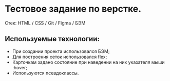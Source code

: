 # Тестовое задание по верстке.

Cтек: HTML / CSS / Git / Figma / БЭМ

## **Используемые технологии:** 
* При создании проекта использовался БЭМ;
* Для построения сеток использовался flex;
* Карточкам задано состояние при наведении на них указателя мыши :hover;
* Используются псевдоклассы.
